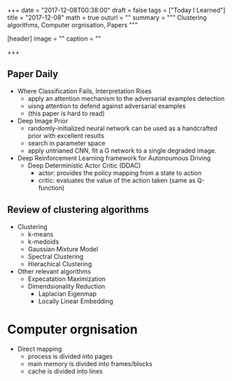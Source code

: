 +++
date = "2017-12-08T00:38:00"
draft = false
tags = ["Today I Learned"]
title = "2017-12-08"
math = true
outurl = ""
summary = """
Clustering algorithms, Computer orgnisation, Papers
"""

[header]
image = ""
caption = ""

+++

## Paper Daily
- Where Classification Fails, Interpretation Rises
    - apply an attention mechanism to the adversarial examples detection
    - uisng attention to defend against adversarial examples
    - (this paper is hard to read)
- Deep Image Prior
    - randomly-initialized neural network can be used as a handcrafted prior with excellent results
    - search in parameter space
    - apply untrianed CNN, fit a G network to a single degraded image.
- Deep Reinforcement Learning framework for Autonoumous Driving
    - Deep Deterministic Actor Critic (DDAC)
        - actor: provides the policy mapping from a state to action
        - critic: evaluates the value of the action taken (same as Q-function)

## Review of clustering algorithms
- Clustering
    - k-means
    - k-medoids
    - Gaussian Mixture Model
    - Spectral Clustering
    - Hierachical Clustering
- Other relevant algorithms
    - Expecatation Maximization
    - Dimendsionality Reduction
        - Laplacian Eigenmap
        - Locally Linear Embedding


# Computer orgnisation
- Direct mapping
    - process is divided into pages
    - main memory is divided into frames/blocks
    - cache is divided into lines